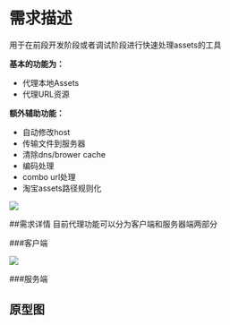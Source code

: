 # 需求描述
用于在前段开发阶段或者调试阶段进行快速处理assets的工具

**基本的功能为：**

* 代理本地Assets
* 代理URL资源

**额外辅助功能：**

* 自动修改host
* 传输文件到服务器
* 清除dns/brower cache
* 编码处理
* combo url处理
* 淘宝assets路径规则化

![ ](https://f.cloud.github.com/assets/418820/332703/15f1e28a-9c38-11e2-8677-dca585cd9934.png)


##需求详情
目前代理功能可以分为客户端和服务器端两部分

###客户端

![ ](https://f.cloud.github.com/assets/418820/332704/1626c036-9c38-11e2-9ae6-9fd6e2b5ac2a.png)

###服务端


## 原型图

